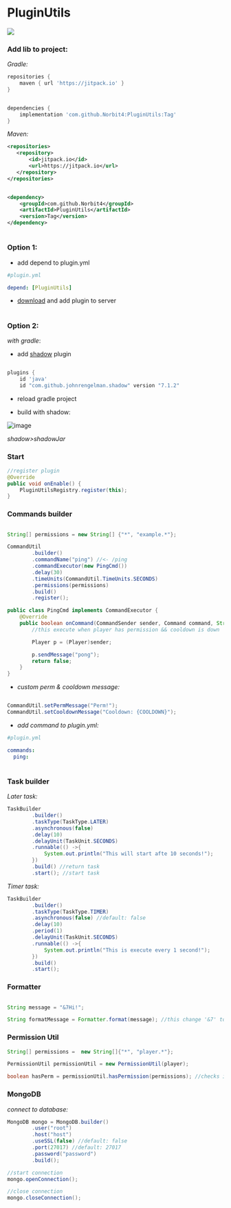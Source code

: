 # PluginUtils
[![](https://jitpack.io/v/Norbit4/PluginUtils.svg)](https://jitpack.io/#Norbit4/PluginUtils)

<h3>Add lib to project:</h3>

*Gradle:*

```gradle
repositories {
    maven { url 'https://jitpack.io' }
}
```


```gradle

dependencies {
    implementation 'com.github.Norbit4:PluginUtils:Tag'
}

```

*Maven:*

```xml
<repositories>
   <repository>
       <id>jitpack.io</id>
       <url>https://jitpack.io</url>
   </repository>
</repositories>
```

```xml

<dependency>
    <groupId>com.github.Norbit4</groupId>
    <artifactId>PluginUtils</artifactId>
    <version>Tag</version>
</dependency>
```
#

<h3>Option 1:</h3>



- add depend to plugin.yml

```yml
#plugin.yml

depend: [PluginUtils]
```
- [download](https://github.com/Norbit4/PluginUtils/releases/) and add plugin to server

#

<h3>Option 2:</h3>

*with gradle*:

- add [shadow](https://github.com/johnrengelman/shadow) plugin 
```gradle

plugins {
    id 'java'
    id "com.github.johnrengelman.shadow" version "7.1.2"
```

- reload gradle project


- build with shadow:

![image](https://user-images.githubusercontent.com/46154743/192019288-4b66c1de-f81c-4889-a53e-44afbba02fb4.png)

*shadow>shadowJar*

<h3>Start</h3>

```java
//register plugin
@Override
public void onEnable() {
    PluginUtilsRegistry.register(this);       
}
```

<h3>Commands builder</h3>

```java

String[] permissions = new String[] {"*", "example.*"};

CommandUtil
        .builder()
        .commandName("ping") //<- /ping
        .commandExecutor(new PingCmd())
        .delay(30)
        .timeUnits(CommandUtil.TimeUnits.SECONDS)
        .permissions(permissions)
        .build()
        .register();
```       
  
```java
public class PingCmd implements CommandExecutor {
    @Override
    public boolean onCommand(CommandSender sender, Command command, String label, String[] args) {
        //this execute when player has permission && cooldown is down

        Player p = (Player)sender;

        p.sendMessage("pong");
        return false;
    }
}
```
- *custom perm & cooldown message:*

```java

CommandUtil.setPermMessage("Perm!"); 
CommandUtil.setCooldownMessage("Cooldown: {COOLDOWN}"); 
```

- *add command to plugin.yml:*

```yml
#plugin.yml

commands:
  ping:
```

#

<h3>Task builder</h3>

*Later task:*

```java
TaskBuilder
        .builder()
        .taskType(TaskType.LATER)
        .asynchronous(false)
        .delay(10)
        .delayUnit(TaskUnit.SECONDS) 
        .runnable(() ->{
            System.out.println("This will start afte 10 seconds!");
        })
        .build() //return task
        .start(); //start task
```

*Timer task:*

```java
TaskBuilder
        .builder()
        .taskType(TaskType.TIMER)
        .asynchronous(false) //default: false
        .delay(10)
        .period(1)
        .delayUnit(TaskUnit.SECONDS) 
        .runnable(() ->{
            System.out.println("This is execute every 1 second!");
        })
        .build() 
        .start();
```

<h3>Formatter</h3>

```java

String message = "&7Hi!";

String formatMessage = Formatter.format(message); //this change '&7' to gray color
```

<h3>Permission Util</h3>

```java
String[] permissions =  new String[]{"*", "player.*"};

PermissionUtil permissionUtil = new PermissionUtil(player);

boolean hasPerm = permissionUtil.hasPermission(permissions); //checks if the player has a permission
```

<h3>MongoDB</h3>

*connect to database:*

```java
MongoDB mongo = MongoDB.builder()
        .user("root")
        .host("host")
        .useSSL(false) //default: false
        .port(27017) //default: 27017
        .password("password")
        .build();

//start connection
mongo.openConnection();

//close connection
mongo.closeConnection();
```
